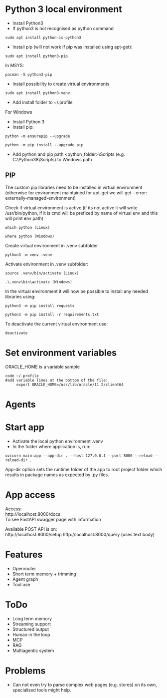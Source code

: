 # Python 3 local environment
* Install Python3
* If python3 is not recognised as python command
```
sudo apt install python-is-python3
```
* Install pip (will not work if pip was installed using apt-get):
```
sudo apt install python3-pip
```
In MSYS:
```
pacman -S python3-pip
```
* Install possibility to create virtual environments
```
sudo apt install python3-venv
```
* Add install folder to ~/.profile

For Windows
* Install Python 3
* Install pip:
```
python -m ensurepip --upgrade
```
```
python -m pip install --upgrade pip
```

* Add python and pip path <python_folder>\Scripts (e.g. C:\Python38\Scripts) to Windows path 

## PIP
The custom pip libraries need to be installed in virtual environment (otherwise for environment maintained for apt-get we will get - error: externally-managed-environment)

Check if virtual environment is active (if its not active it will write /usr/bin/python, if it is cmd will be prefixed by name of virtual env and this will print env path)
```
which python (Linux)
```
```
where python (Windows)
```
Create virtual environment in .venv subfolder
```
python3 -m venv .venv
```
Activate environment in .venv subfolder:
```
source .venv/bin/activate (Linux)
```
```
.\.venv\bin\activate (Windows)
```
In the virtual environment it will now be possible to install any needed libraries using:
```
python3 -m pip install requests
```
```
python3 -m pip install -r requirements.txt
```

To deactivate the current virtual environment use:
```  
deactivate
```
# Set environment variables
ORACLE_HOME is a variable sample
```
code ~/.profile
#add variable lines at the bottom of the file:  
     export ORACLE_HOME=/usr/lib/oracle/11.2/client64
```
# Agents


# Start app
* Activate the local python environment .venv
* In the folder where application is, run:
```
uvicorn main:app --app-dir . --host 127.0.0.1 --port 8000 --reload --reload-dir .
```
App-dir option sets the runtime folder of the app to root project folder which results in package names as expected by .py files. 

# App access
Access:  
http://localhost:8000/docs  
To see FastAPI swagger page with information

Available POST API is on:  
http://localhost:8000/setup
http://localhost:8000/query (uses text body)

# Features
* Openrouter
* Short term memory + trimming
* Agent graph
* Tool use

# ToDo
 * Long term memory
 * Streaming support
 * Structured output
 * Human in the loop
 * MCP
 * RAG
 * Multiagentic system

 # Problems
 * Can not even try to parse complex web pages (e.g. stores) on its own, specialised tools might help. 